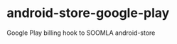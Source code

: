 android-store-google-play
=========================

Google Play billing hook to SOOMLA android-store
